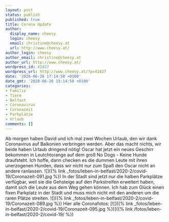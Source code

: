 ```yaml
---
layout: post
status: publish
published: true
title: Corona Update
author:
  display_name: cheesy
  login: cheesy
  email: christine@cheesy.at
  url: http://www.cheesy.at/
author_login: cheesy
author_email: christine@cheesy.at
author_url: http://www.cheesy.at/
wordpress_id: 41427
wordpress_url: http://www.cheesy.at/?p=41427
date: '2020-06-26 17:14:50 +0100'
date_gmt: '2020-06-26 15:14:50 +0100'
categories:
- Familie
- Tiere
- Belfast
- Coronavirus
- Coronazeit
- Parkplätze
- Urlaub
comments: []
---
```

Ab morgen haben David und ich mal zwei Wochen Urlaub, den wir dank Coronavirus auf Balkonien verbringen werden.
Aber das macht nichts, wir beide haben Urlaub dringend nötig!
Oscar hat jetzt ein neues Geschirr bekommen in Leutchtorange auf dem groß No Dogs - Keine Hunde draufsteht. Ich hoffe, dann checken es die dummen Leute mit ihren unerzogenen Hunden, dass wir nicht nur zum Spaß den Oscar nicht an andere ranlassen.
![]({% link _fotos/leben-in-belfast/2020-2/covid-19/Coronazeit-091.jpg %})
In der Stadt sind jetzt nur die halben Parkplätze verfügbar, weil sie die Gehsteige auf den Parkstreifen erweitert haben, damit sich die Leute aus dem Weg gehen können. Ich hab zum Glück einen fixen Parkplatz in der Stadt und muss mich nicht mit den anderen um die raren Plätze streiten.
![]({% link _fotos/leben-in-belfast/2020-2/covid-19/Coronazeit-089.jpg %})
Hier alle Coronafotos:
[![]({% link _fotos/leben-in-belfast/2020-2/covid-19/Coronazeit-095.jpg %})]({% link /fotos/leben-in-belfast/2020-2/covid-19/ %})
